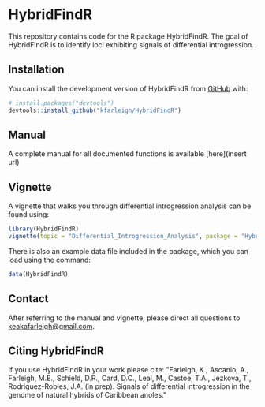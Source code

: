 
# HybridFindR

This repository contains code for the R package HybridFindR. The goal of HybridFindR is to identify loci exhibiting signals of differential introgression.

## Installation

You can install the development version of HybridFindR from [GitHub](https://github.com/) with:

```r
# install.packages("devtools")
devtools::install_github("kfarleigh/HybridFindR")
```

## Manual 
A complete manual for all documented functions is available [here](insert url) 

## Vignette

A vignette that walks you through differential introgression analysis can be found using:

```r 
library(HybridFindR)
vignette(topic = "Differential_Introgression_Analysis", package = "HybridFindR")
```

There is also an example data file included in the package, which you can load using the command:
```r
data(HybridFindR)
```

## Contact

After referring to the manual and vignette, please direct all questions to keakafarleigh@gmail.com. 

## Citing HybridFindR
If you use HybridFindR in your work please cite:
"Farleigh, K., Ascanio, A., Farleigh, M.E., Schield, D.R., Card, D.C., Leal, M., Castoe, T.A., Jezkova, T., Rodriguez-Robles, J.A. (in prep). Signals of differential introgression in the genome of natural hybrids of Caribbean anoles."
